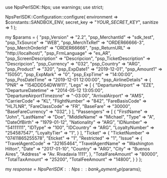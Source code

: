 use NpsPerlSDK::Nps;
use warnings;
use strict;

NpsPerlSDK::Configuration::configure( 
    environment => $constants::SANDBOX_ENV,
    secret_key => "_YOUR_SECRET_KEY_",
    sanitize => 1 
    );

my $params = {
    "psp_Version" => "2.2",
    "psp_MerchantId" => "sdk_test",
    "psp_TxSource" => "WEB",
    "psp_MerchTxRef" => "ORDER66666-3",
    "psp_MerchOrderId" => "ORDER66666",
    "psp_ReturnURL" => "http://localhost/",
    "psp_FrmLanguage" => "es_AR",
    "psp_ScreenDescription" => "Descripcion",
    "psp_TicketDescription" => "Descripcion",
    "psp_Currency" => "032",
    "psp_Country" => "ARG",
    "psp_Product" => "320",
    "psp_ExpDate1" => "2019-12-01",
    "psp_Amount1" => "15050",
    "psp_ExpMark" => "0",
    "psp_ExpTime" => "14:00:00",
    "psp_PosDateTime" => "2019-12-01 12:00:00",
    "psp_AirlineDetails" => {
        "PNR" => "154DDD54DWW11",
        "Legs" => [
            {
                "DepartureAirport" => "EZE",
                "DepartureDatetime" => "2014-05-12 13:05:00",
                "DepartureAirportTimezone" => "-03:00",
                "ArrivalAirport" => "AMS",
                "CarrierCode" => "KL",
                "FlightNumber" => "842",
                "FareBasisCode" => "HL7LNR",
                "FareClassCode" => "FR",
                "BaseFare" => "30000",
                "BaseFareCurrency" => "032",
            }
        ],
        "Passengers" => [
            {
                "FirstName" => "John",
                "LastName" => "Doe",
                "MiddleName" => "Michael",
                "Type" => "A",
                "DateOfBirth" => "1979-01-12",
                "Nationality" => "ARG",
                "IDNumber" => "54111111",
                "IDType" => "100",
                "IDCountry" => "ARG",
                "LoyaltyNumber" => "254587547",
                "LoyaltyTier" => "1",
            }
        ],
        "Ticket" => {
            "TicketNumber" => "07411865255578",
            "Eticket" => "1",
            "Restricted" => "1",
            "Issue" => {
                "TravelAgentCode" => "32165464",
                "TravelAgentName" => "Washington Hilton",
                "Date" => "2017-01-10",
                "Country" => "ARG",
                "City" => "Buenos Aires",
                "Address" => "Av. Rivadavia 1111",
                    },
            "TotalFareAmount" => "80000",
            "TotalTaxAmount" => "25200",
            "TotalFeeAmount" => "14800",
            }
    }
};

my $response = NpsPerlSDK::Nps::bank_payment_3p($params);